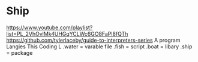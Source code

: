 # Ship
https://www.youtube.com/playlist?list=PL_2VhOvlMk4UHGqYCLWc6GO8FaPl8fQTh
https://github.com/tylerlaceby/guide-to-interpreters-series
A program Langies
This Coding L
.water = varable file 
.fish = script
.boat = libary
.ship = package

